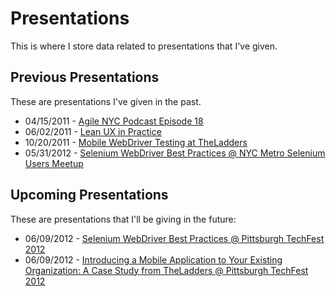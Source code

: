# Presentations

This is where I store data related to presentations that I've given.

## Previous Presentations

These are presentations I've given in the past.

  * 04/15/2011 - [Agile NYC Podcast Episode 18](http://www.incrementor.com/agilenyc/media/podcasts/agilenyc_episode18.m4a)
  * 06/02/2011 - [Lean UX in Practice](https://vimeo.com/24638334)
  * 10/20/2011 - [Mobile WebDriver Testing at TheLadders](https://vimeo.com/30959886)
  * 05/31/2012 - [Selenium WebDriver Best Practices @ NYC Metro Selenium Users Meetup](http://www.meetup.com/NYCSelenium/events/65086552/)

## Upcoming Presentations

These are presentations that I'll be giving in the future:

  * 06/09/2012 - [Selenium WebDriver Best Practices @ Pittsburgh TechFest 2012](http://pghtechfest.com/Sessions.html)
  * 06/09/2012 - [Introducing a Mobile Application to Your Existing Organization: A Case Study from TheLadders @ Pittsburgh TechFest 2012](http://pghtechfest.com/Sessions.html)

